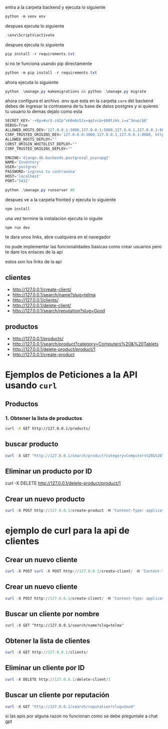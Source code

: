 entra a la carpeta backend y ejecuta lo siguiente

```powershell
python -m venv env 
```
despues ejecuta lo siguiente

```powershell
.\env\Scripts\activate
```
despues ejecuta lo siguiente

```powershell
pip install -r requirements.txt
```
si no te funciona usando pip directamente

```powershell
python -m pip install -r requirements.txt 
```
ahora ejecuta lo siguiente

```powershell
python .\manage.py makemigrations && python .\manage.py migrate 
```
ahora configura el archivo .env que esta en la carpeta `core` del backend debes de ingresar la contrasena de tu base de datos postgres y si quieres tu usuario lo demas dejalo como esta

```powershell
SECRET_KEY='-+8yv#ur$-z42p^xk0e6n51x=qqtvc&+$60tzkk_i=a^3evp)$8'
DEBUG=True
ALLOWED_HOSTS_DEV='127.0.0.1:3000,127.0.0.1:5000,127.0.0.1,127.0.0.1:8000, http://localhost:5173/'
CSRF_TRUSTED_ORIGINS_DEV='127.0.0.0:3000,127.0.0.1,127.0.0.1:8000, http://localhost:5173/'
ALLOWED_HOSTS_DEPLOY=""
CORST_ORIGIN_WHITELIST_DEPLOY=""
CSRF_TRUSTED_ORIGINS_DEPLOY=""

ENGINE='django.db.backends.postgresql_psycopg2'
NAME='Inventory'
USER='postgres' 
PASSWORD='ingresa tu contrasena'
HOST='localhost'
PORT='5432'
```

```powershell
python .\manage.py runserver 80 
```
despues ve a la carpeta fronted y ejecuta lo siguiente

```powershell
npm install 
```
una vez termine la instalacion ejecuta lo siguite

```powershell
npm run dev
```
te dara unos links, abre cualquiera en el navegador

no pude implementar las funcionalidades basicas como crear usuarios pero te dare los enlaces de la api

estos son los links de la api


## clientes
- http://127.0.0.1/create-client/
- http://127.0.0.1/search/name?slug=telma
- http://127.0.0.1/clients/
- http://127.0.0.1/delete-client/
- http://127.0.0.1/search/reputation?slug=Good

## productos
- http://127.0.0.1/products/
- http://127.0.0.1/search/product?category=Computers%20&%20Tablets
- http://127.0.0.1/delete-product/product/1
- http://127.0.0.1/create-product

# Ejemplos de Peticiones a la API usando `curl`

## Productos

### 1. Obtener la lista de productos

```bash
curl -X GET http://127.0.0.1/products/
```
## buscar producto

```powershell
curl -X GET "http://127.0.0.1/search/product?category=Computers%20&%20Tablets"

```
## Eliminar un producto por ID
curl -X DELETE http://127.0.0.1/delete-product/product/1

##  Crear un nuevo producto

```powershell
curl -X POST http://127.0.0.1/create-product -H "Content-Type: application/json" -d '{ "name": "Dell XPS 13", "category": "Computers & Tablets", "quantity": 5, "slug": "computers", "image": "/media/upload/products/1234567.jpg", "description": "A high-performance laptop" }'url -X POST http://127.0.0.1/create-client/ -H "Content-Type: application/json" -d '{ "name": "John", "last_name": "Doe", "phone": "555123456", "email": "johndoe@example.com", "localitation": "USA", "reputation": "Good", "date_of_birth": "1990-01-01" }'http://127.0.0.1/create-client/ -H "Content-Type: application/json" -d '{ "name": "John", "last_name": "Doe", "phone": "555123456", "email": "johndoe@example.com", "localitation": "USA", "reputation": "Good", "date_of_birth": "1990-01-01" }'
```

# ejemplo de curl para la api de clientes


## Crear un nuevo cliente
```powershell
curl -X POST curl -X POST http://127.0.0.1/create-client/ -H "Content-Type: application/json" -d '{ "name": "John", "last_name": "Doe", "phone": "555123456", "email": "johndoe@example.com", "localitation": "USA", "reputation": "Good", "date_of_birth": "1990-01-01" }'http://127.0.0.1/create-client/ -H "Content-Type: application/json" -d '{ "name": "John", "last_name": "Doe", "phone": "555123456", "email": "johndoe@example.com", "localitation": "USA", "reputation": "Good", "date_of_birth": "1990-01-01" }'

```

## Crear un nuevo cliente

```powershell
curl -X POST http://127.0.0.1/create-client/ -H "Content-Type: application/json" -d '{ "name": "John", "last_name": "Doe", "phone": "555123456", "email": "johndoe@example.com", "localitation": "USA", "reputation": "Good", "date_of_birth": "1990-01-01" }'

```

## Buscar un cliente por nombre

```powerhell
curl -X GET "http://127.0.0.1/search/name?slug=telma"
```

## Obtener la lista de clientes
```powershell
curl -X GET http://127.0.0.1/clients/
```

##  Eliminar un cliente por ID
```powershell
curl -X DELETE http://127.0.0.1/delete-client/1
```

## Buscar un cliente por reputación
```powershell
curl -X GET "http://127.0.0.1/search/reputation?slug=Good"
```

si las apis por alguna razon no funcionan como se debe preguntale a chat gpt